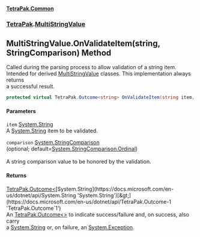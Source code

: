 #### [TetraPak.Common](index.md 'index')
### [TetraPak](TetraPak.md 'TetraPak').[MultiStringValue](TetraPak_MultiStringValue.md 'TetraPak.MultiStringValue')
## MultiStringValue.OnValidateItem(string, StringComparison) Method
Called during the parsing process to allow validation of a string item.  
Intended for derived [MultiStringValue](TetraPak_MultiStringValue.md 'TetraPak.MultiStringValue') classes. This implementation always returns  
a successful result.   
```csharp
protected virtual TetraPak.Outcome<string> OnValidateItem(string item, System.StringComparison comparison=System.StringComparison.Ordinal);
```
#### Parameters
<a name='TetraPak_MultiStringValue_OnValidateItem(string_System_StringComparison)_item'></a>
`item` [System.String](https://docs.microsoft.com/en-us/dotnet/api/System.String 'System.String')  
A [System.String](https://docs.microsoft.com/en-us/dotnet/api/System.String 'System.String') item to be validated.  
  
<a name='TetraPak_MultiStringValue_OnValidateItem(string_System_StringComparison)_comparison'></a>
`comparison` [System.StringComparison](https://docs.microsoft.com/en-us/dotnet/api/System.StringComparison 'System.StringComparison')  
(optional; default=[System.StringComparison.Ordinal](https://docs.microsoft.com/en-us/dotnet/api/System.StringComparison.Ordinal 'System.StringComparison.Ordinal'))<br/>  
A string comparison value to be honored by the validation.   
  
#### Returns
[TetraPak.Outcome&lt;](https://docs.microsoft.com/en-us/dotnet/api/TetraPak.Outcome-1 'TetraPak.Outcome`1')[System.String](https://docs.microsoft.com/en-us/dotnet/api/System.String 'System.String')[&gt;](https://docs.microsoft.com/en-us/dotnet/api/TetraPak.Outcome-1 'TetraPak.Outcome`1')  
An [TetraPak.Outcome&lt;&gt;](https://docs.microsoft.com/en-us/dotnet/api/TetraPak.Outcome-1 'TetraPak.Outcome`1') to indicate success/failure and, on success, also carry  
a [System.String](https://docs.microsoft.com/en-us/dotnet/api/System.String 'System.String') or, on failure, an [System.Exception](https://docs.microsoft.com/en-us/dotnet/api/System.Exception 'System.Exception').  
